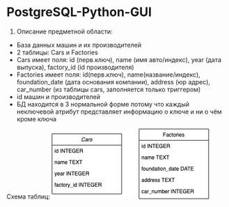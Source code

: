 # PostgreSQL-Python-GUI
1. Описание предметной области:
* База данных машин и их производителей
* 2 таблицы: Cars и Factories
* Cars имеет поля: id (перв.ключ), name (имя авто/индекс), year (дата выпуска), factory_id (id производителя)
* Factories имеет поля: id(перв.ключ), name(название/индекс), foundation_date (дата основания компании), address (юр адрес), car_number (из таблицы cars, заполняется только триггером)
* id машин и производителей
* БД находится в 3 нормальной форме потому что каждый неключевой атрибут представляет информацию о ключе и ни о чём кроме ключа

Схема таблиц:
![alt text](pics/1.png "Схема")

